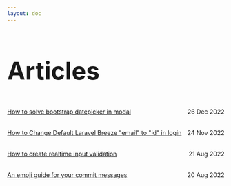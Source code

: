 ```yaml
---
layout: doc
---
```


<style>
    .article-list {
      padding-bottom: 1rem;
      padding-top: 1rem;
    }

    .border-t {
      border-top: solid 0.5px #bbb;
    }

    .article-list span {
      float: right;
    }

    .title {
      line-height: 64px;
      font-size: 56px;
      color: var(--vp-c-yellow);
    }
</style>


<h1 class="title">Articles</h1>


<div class="article-list text-center">
  <a href="/en/articles/add-bootstrap-datepicker-in-modal">How to solve bootstrap datepicker in modal</a>
  <span>26 Dec 2022</span>
</div>

<div class="article-list text-center">
  <a href="/en/articles/change-default-Laravel-breeze-in-login">How to Change Default Laravel Breeze "email" to "id" in login</a>
  <span>24 Nov 2022</span>
</div>

<div class="article-list text-center">
  <a href="/en/articles/realtime-input-validation">How to create realtime input validation</a>
  <span>21 Aug 2022</span>
</div>

<div class="article-list text-center">
  <a href="/en/articles/gitmoji">An emoji guide for your commit messages</a>
  <span>20 Aug 2022</span>
</div>

